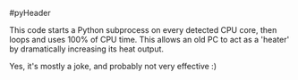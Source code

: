 #pyHeader


This code starts a Python subprocess on every detected CPU core, then loops and uses 100% of CPU time. This allows an old PC to act as a 'heater' by dramatically increasing its heat output.

Yes, it's mostly a joke, and probably not very effective :)
